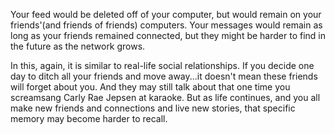 Your feed would be deleted off of your computer, but would remain on your friends'(and friends of friends)  computers.  Your messages would remain as long as your friends remained connected, but they might be harder to find in the future as the network grows.

In this, again, it is similar to real-life social relationships.  If you decide one day  to ditch all your friends and move away...it doesn't mean these friends will forget about you.  And they may still talk about that one time you screamsang Carly Rae Jepsen at karaoke.  But as life continues, and you all make new friends and connections and live new stories, that specific memory may become harder to recall.


